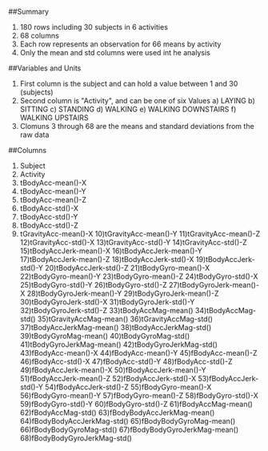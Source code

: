##Summary
1) 180 rows including 30 subjects in 6 activities
2) 68 columns
3) Each row represents an observation for 66 means by activity
4) Only the mean and std columns were used int he analysis

##Variables and Units
1) First column is the subject and can hold a value between 1 and 30 (subjects)
2) Second column is "Activity", and can be one of six Values
    a) LAYING
    b) SITTING
    c) STANDING
    d) WALKING
    e) WALKING DOWNSTAIRS
    f) WALKING UPSTAIRS
3) Clomuns 3 through 68 are the means and standard deviations from the raw data

##Columns
1) Subject
2) Activity
3) tBodyAcc-mean()-X
4) tBodyAcc-mean()-Y
5) tBodyAcc-mean()-Z
6) tBodyAcc-std()-X
7) tBodyAcc-std()-Y
8) tBodyAcc-std()-Z
9) tGravityAcc-mean()-X
10)tGravityAcc-mean()-Y
11)tGravityAcc-mean()-Z
12)tGravityAcc-std()-X
13)tGravityAcc-std()-Y
14)tGravityAcc-std()-Z
15)tBodyAccJerk-mean()-X
16)tBodyAccJerk-mean()-Y
17)tBodyAccJerk-mean()-Z
18)tBodyAccJerk-std()-X
19)tBodyAccJerk-std()-Y
20)tBodyAccJerk-std()-Z
21)tBodyGyro-mean()-X
22)tBodyGyro-mean()-Y
23)tBodyGyro-mean()-Z
24)tBodyGyro-std()-X
25)tBodyGyro-std()-Y
26)tBodyGyro-std()-Z
27)tBodyGyroJerk-mean()-X
28)tBodyGyroJerk-mean()-Y
29)tBodyGyroJerk-mean()-Z
30)tBodyGyroJerk-std()-X
31)tBodyGyroJerk-std()-Y
32)tBodyGyroJerk-std()-Z
33)tBodyAccMag-mean()
34)tBodyAccMag-std()
35)tGravityAccMag-mean()
36)tGravityAccMag-std()
37)tBodyAccJerkMag-mean()
38)tBodyAccJerkMag-std()
39)tBodyGyroMag-mean()
40)tBodyGyroMag-std()
41)tBodyGyroJerkMag-mean()
42)tBodyGyroJerkMag-std()
43)fBodyAcc-mean()-X
44)fBodyAcc-mean()-Y
45)fBodyAcc-mean()-Z
46)fBodyAcc-std()-X 
47)fBodyAcc-std()-Y
48)fBodyAcc-std()-Z
49)fBodyAccJerk-mean()-X
50)fBodyAccJerk-mean()-Y
51)fBodyAccJerk-mean()-Z
52)fBodyAccJerk-std()-X
53)fBodyAccJerk-std()-Y
54)fBodyAccJerk-std()-Z
55)fBodyGyro-mean()-X
56)fBodyGyro-mean()-Y
57)fBodyGyro-mean()-Z
58)fBodyGyro-std()-X
59)fBodyGyro-std()-Y
60)fBodyGyro-std()-Z
61)fBodyAccMag-mean()
62)fBodyAccMag-std()
63)fBodyBodyAccJerkMag-mean()
64)fBodyBodyAccJerkMag-std()
65)fBodyBodyGyroMag-mean()
66)fBodyBodyGyroMag-std()
67)fBodyBodyGyroJerkMag-mean()
68)fBodyBodyGyroJerkMag-std()

